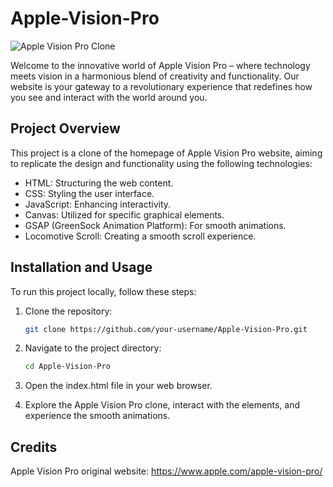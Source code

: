# Apple-Vision-Pro

![Apple Vision Pro Clone](https://your-repo-url.com/cover-image.png)

Welcome to the innovative world of Apple Vision Pro – where technology meets vision in a harmonious blend of creativity and functionality. Our website is your gateway to a revolutionary experience that redefines how you see and interact with the world around you.

## Project Overview

This project is a clone of the homepage of Apple Vision Pro website, aiming to replicate the design and functionality using the following technologies:

- HTML: Structuring the web content.
- CSS: Styling the user interface.
- JavaScript: Enhancing interactivity.
- Canvas: Utilized for specific graphical elements.
- GSAP (GreenSock Animation Platform): For smooth animations.
- Locomotive Scroll: Creating a smooth scroll experience.

## Installation and Usage

To run this project locally, follow these steps:

1. Clone the repository:

   ```bash
   git clone https://github.com/your-username/Apple-Vision-Pro.git

2. Navigate to the project directory:

   ```bash
   cd Apple-Vision-Pro

3. Open the index.html file in your web browser.

4. Explore the Apple Vision Pro clone, interact with the elements, and experience the smooth animations.

## Credits
Apple Vision Pro original website: https://www.apple.com/apple-vision-pro/

